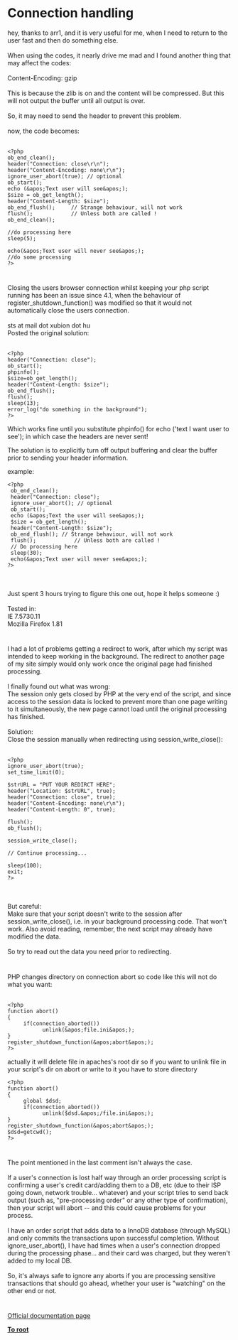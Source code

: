 # Connection handling



hey, thanks to arr1, and it is very useful for me, when I need to return to the user fast and then do something else.<br><br>When using the codes, it nearly drive me mad and I found another thing that may affect the codes:<br><br>Content-Encoding: gzip<br><br>This is because the zlib is on and the content will be compressed. But this will not output the buffer until all output is over.<br><br>So, it may need to send the header to prevent this problem.<br><br>now, the code becomes:<br><br>

```
<?php
ob_end_clean();
header("Connection: close\r\n");
header("Content-Encoding: none\r\n");
ignore_user_abort(true); // optional
ob_start();
echo (&apos;Text user will see&apos;);
$size = ob_get_length();
header("Content-Length: $size");
ob_end_flush();     // Strange behaviour, will not work
flush();            // Unless both are called !
ob_end_clean();

//do processing here
sleep(5);

echo(&apos;Text user will never see&apos;);
//do some processing
?>
```
  

#

Closing the users browser connection whilst keeping your php script running has been an issue since 4.1, when the behaviour of register_shutdown_function() was modified so that it would not automatically close the users connection.<br><br>sts at mail dot xubion dot hu<br>Posted the original solution:<br><br>

```
<?php
header("Connection: close");
ob_start();
phpinfo();
$size=ob_get_length();
header("Content-Length: $size");
ob_end_flush();
flush();
sleep(13);
error_log("do something in the background");
?>
```


Which works fine until you substitute phpinfo() for 
echo (&apos;text I want user to see&apos;); in which case the headers are never sent!

The solution is to explicitly turn off output buffering and clear the buffer prior to sending your header information.

example:



```
<?php
 ob_end_clean();
 header("Connection: close");
 ignore_user_abort(); // optional
 ob_start();
 echo (&apos;Text the user will see&apos;);
 $size = ob_get_length();
 header("Content-Length: $size");
 ob_end_flush(); // Strange behaviour, will not work
 flush();            // Unless both are called !
 // Do processing here 
 sleep(30);
 echo(&apos;Text user will never see&apos;);
?>
```
<br> <br>Just spent 3 hours trying to figure this one out, hope it helps someone :)<br><br>Tested in:<br>IE 7.5730.11<br>Mozilla Firefox 1.81  

#

I had a lot of problems getting a redirect to work, after which my script was intended to keep working in the background. The redirect to another page of my site simply would only work once the original page had finished processing.<br><br>I finally found out what was wrong:<br>The session only gets closed by PHP at the very end of the script, and since access to the session data is locked to prevent more than one page writing to it simultaneously, the new page cannot load until the original processing has finished.<br><br>Solution:<br>Close the session manually when redirecting using session_write_close():<br><br>

```
<?php
ignore_user_abort(true);
set_time_limit(0);

$strURL = "PUT YOUR REDIRCT HERE";
header("Location: $strURL", true);
header("Connection: close", true);
header("Content-Encoding: none\r\n");
header("Content-Length: 0", true);

flush();
ob_flush();

session_write_close();

// Continue processing...

sleep(100);
exit;
?>
```
<br><br>But careful:<br>Make sure that your script doesn&apos;t write to the session after session_write_close(), i.e. in your background processing code.  That won&apos;t work.  Also avoid reading, remember, the next script may already have modified the data.<br><br>So try to read out the data you need prior to redirecting.  

#

PHP changes directory on connection abort so code like this will not do what you want:<br><br>

```
<?php
function abort()
{
     if(connection_aborted())
           unlink(&apos;file.ini&apos;);
}
register_shutdown_function(&apos;abort&apos;);
?>
```


actually it will delete file in apaches&apos;s root dir so if you want to unlink file in your script&apos;s dir on abort or write to it you have to store directory


```
<?php
function abort()
{
     global $dsd;
     if(connection_aborted())
           unlink($dsd.&apos;/file.ini&apos;);
}
register_shutdown_function(&apos;abort&apos;);
$dsd=getcwd();
?>
```
  

#

The point mentioned in the last comment isn&apos;t always the case.<br><br>If a user&apos;s connection is lost half way through an order processing script is confirming a user&apos;s credit card/adding them to a DB, etc (due to their ISP going down, network trouble... whatever) and your script tries to send back output (such as, "pre-processing order" or any other type of confirmation), then your script will abort -- and this could cause problems for your process.<br><br>I have an order script that adds data to a InnoDB database (through MySQL) and only commits the transactions upon successful completion. Without ignore_user_abort(), I have had times when a user&apos;s connection dropped during the processing phase... and their card was charged, but they weren&apos;t added to my local DB.<br><br>So, it&apos;s always safe to ignore any aborts if you are processing sensitive transactions that should go ahead, whether your user is "watching" on the other end or not.  

#

[Official documentation page](https://www.php.net/manual/en/features.connection-handling.php)

**[To root](/README.md)**